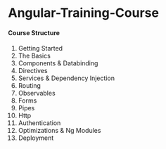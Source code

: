 # Angular-Training-Course
 
<h4>Course Structure</h4>

<ol>
    <li>Getting Started</li>
    <li>The Basics</li>
    <li>Components & Databinding</li>
    <li>Directives</li>
    <li>Services & Dependency Injection</li>
    <li>Routing</li>
    <li>Observables</li>
    <li>Forms</li>
    <li>Pipes</li>
    <li>Http</li>
    <li>Authentication</li>
    <li>Optimizations & Ng Modules</li>
    <li>Deployment</li>
</ol>


